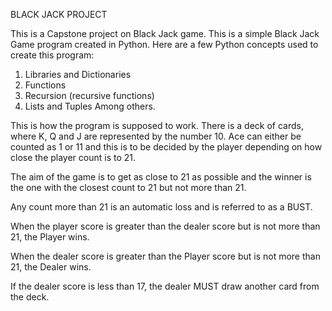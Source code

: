 BLACK JACK PROJECT

This is a Capstone project on Black Jack game. This is a simple Black Jack Game program created in Python.
Here are a few Python concepts used to create this program:
1. Libraries and Dictionaries
2. Functions
3. Recursion (recursive functions)
4. Lists and Tuples
Among others.

This is how the program is supposed to work. There is a deck of cards, where K, Q and J are represented by the number 10.
Ace can either be counted as 1 or 11 and this is to be decided by the player depending on how close the player count is to 21.

The aim of the game is to get as close to 21 as possible and the winner is the one with the closest count to 21 but not more than 21.

Any count more than 21 is an automatic loss and is referred to as a BUST.

When the player score is greater than the dealer score but is not more than 21, the Player wins.

When the dealer score is greater than the Player score but is not more than 21, the Dealer wins.

If the dealer score is less than 17, the dealer MUST draw another card from the deck.